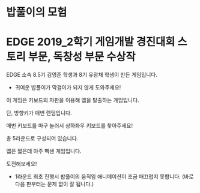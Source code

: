 # 밥풀이의 모험
# EDGE 2019_2학기 게임개발 경진대회 스토리 부문, 독창성 부문 수상작

EDGE 소속 8.5기 김영준 학생과 8기 유광채 학생이 만든 게임입니다.

- 귀여운 밥풀이가 막걸이가 되지 않게 도와주세요!

이 게임은 키보드의 자판을 이용해 맵을 탈출하는 게임입니다.

단, 방향키가 매번 랜덤입니다.

매번 키보드를 마구 눌러서 상하좌우 키보드를 찾아주세요!

총 5라운드로 구성되어 있습니다.

맵은 짧은데 아주 빡센 게임입니다.

도전해보세요!

+ 1라운드 최초 진행시 밥풀이의 움직임 애니메이션이 조금 매끄럽지 못합니다. (바로 다음 판부터는 문제 없이 잘 됩니다.)
